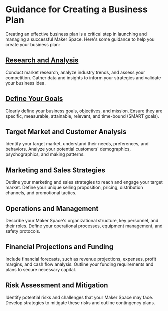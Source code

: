 # Guidance for Creating a Business Plan

Creating an effective business plan is a critical step in launching and managing a successful Maker Space. Here's some guidance to help you create your business plan:

## [Research and Analysis](https://github.com/mrthomware/MakerSpace/blob/main/MakerSpace/4.0_Develop_a_Business_Plan/Guidance%20for%20Creating%20a%20Business%20Plan/Research%20and%20Analysis.md)
Conduct market research, analyze industry trends, and assess your competition. Gather data and insights to inform your strategies and validate your business idea.

## [Define Your Goals](https://github.com/mrthomware/MakerSpace/blob/main/MakerSpace/4.0_Develop_a_Business_Plan/Guidance%20for%20Creating%20a%20Business%20Plan/Define%20Your%20Goals.md)
Clearly define your business goals, objectives, and mission. Ensure they are specific, measurable, attainable, relevant, and time-bound (SMART goals).

## Target Market and Customer Analysis
Identify your target market, understand their needs, preferences, and behaviors. Analyze your potential customers' demographics, psychographics, and making patterns.

## Marketing and Sales Strategies
Outline your marketing and sales strategies to reach and engage your target market. Define your unique selling proposition, pricing, distribution channels, and promotional tactics.

## Operations and Management
Describe your Maker Space's organizational structure, key personnel, and their roles. Define your operational processes, equipment management, and safety protocols.

## Financial Projections and Funding
Include financial forecasts, such as revenue projections, expenses, profit margins, and cash flow analysis. Outline your funding requirements and plans to secure necessary capital.

## Risk Assessment and Mitigation
Identify potential risks and challenges that your Maker Space may face. Develop strategies to mitigate these risks and outline contingency plans.
